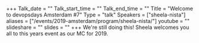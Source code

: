 +++
Talk_date = ""
Talk_start_time = ""
Talk_end_time = ""
Title = "Welcome to devopsdays Amsterdam #7"
Type = "talk"
Speakers = ["sheela-nista"]
aliases = ["/events/2019-amsterdam/program/sheela-nista/"]
youtube = ""
slideshare = ""
slides = ""
+++
We're still doing this! Sheela welcomes you all to this years event as our MC for 2019.
